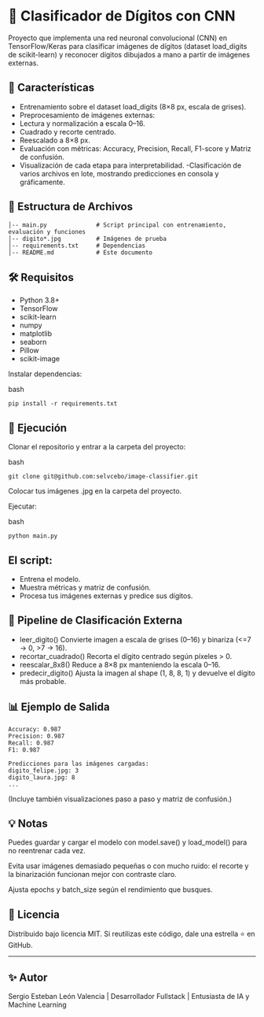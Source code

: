 # 🧠 Clasificador de Dígitos con CNN
Proyecto que implementa una red neuronal convolucional (CNN) en TensorFlow/Keras para clasificar imágenes de dígitos (dataset load_digits de scikit-learn) y reconocer dígitos dibujados a mano a partir de imágenes externas.

## 📌 Características
- Entrenamiento sobre el dataset load_digits (8×8 px, escala de grises).
- Preprocesamiento de imágenes externas:
- Lectura y normalización a escala 0–16.
- Cuadrado y recorte centrado.
- Reescalado a 8×8 px.
- Evaluación con métricas: Accuracy, Precision, Recall, F1-score y Matriz de confusión.
- Visualización de cada etapa para interpretabilidad.
-Clasificación de varios archivos en lote, mostrando predicciones en consola y gráficamente.

## 📂 Estructura de Archivos
```
│-- main.py              # Script principal con entrenamiento, evaluación y funciones
│-- digito*.jpg          # Imágenes de prueba
│-- requirements.txt     # Dependencias
│-- README.md            # Este documento
```
## 🛠 Requisitos
- Python 3.8+
- TensorFlow
- scikit-learn
- numpy
- matplotlib
- seaborn
- Pillow
- scikit-image

Instalar dependencias:

bash
```
pip install -r requirements.txt
```

## 🚀 Ejecución
Clonar el repositorio y entrar a la carpeta del proyecto:

bash
```
git clone git@github.com:selvcebo/image-classifier.git

```
Colocar tus imágenes .jpg en la carpeta del proyecto.

Ejecutar:

bash
```
python main.py
```
## El script:
- Entrena el modelo.
- Muestra métricas y matriz de confusión.
- Procesa tus imágenes externas y predice sus dígitos.

## 🧩 Pipeline de Clasificación Externa
- leer_digito() Convierte imagen a escala de grises (0–16) y binariza (<=7 → 0, >7 → 16).
- recortar_cuadrado() Recorta el dígito centrado según píxeles > 0.
- reescalar_8x8() Reduce a 8×8 px manteniendo la escala 0–16.
- predecir_digito() Ajusta la imagen al shape (1, 8, 8, 1) y devuelve el dígito más probable.

## 📊 Ejemplo de Salida
```
Accuracy: 0.987
Precision: 0.987
Recall: 0.987
F1: 0.987

Predicciones para las imágenes cargadas:
digito_felipe.jpg: 3
digito_laura.jpg: 8
...
```
(Incluye también visualizaciones paso a paso y matriz de confusión.)

## 💡 Notas
Puedes guardar y cargar el modelo con model.save() y load_model() para no reentrenar cada vez.

Evita usar imágenes demasiado pequeñas o con mucho ruido: el recorte y la binarización funcionan mejor con contraste claro.

Ajusta epochs y batch_size según el rendimiento que busques.

## 📜 Licencia
Distribuido bajo licencia MIT. Si reutilizas este código, dale una estrella ⭐ en GitHub.

---

## ✨ Autor
Sergio Esteban León Valencia | Desarrollador Fullstack | Entusiasta de IA y Machine Learning 
